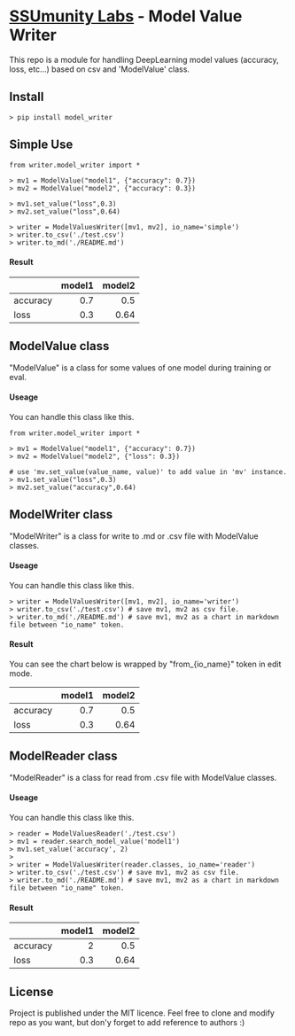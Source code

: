 # [SSUmunity Labs](https://www.facebook.com/ai.ssumunity) - Model Value Writer

This repo is a module for handling DeepLearning model values
(accuracy, loss, etc...) based on csv and 'ModelValue' class.

## Install
~~~
> pip install model_writer
~~~

## Simple Use
~~~
from writer.model_writer import *

> mv1 = ModelValue("model1", {"accuracy": 0.7})
> mv2 = ModelValue("model2", {"accuracy": 0.3})

> mv1.set_value("loss",0.3)
> mv2.set_value("loss",0.64)

> writer = ModelValuesWriter([mv1, mv2], io_name='simple')
> writer.to_csv('./test.csv')
> writer.to_md('./README.md')
~~~
#### Result
[](from_simple)

|          |   model1 |   model2 |
|:---------|---------:|---------:|
| accuracy |      0.7 |     0.5  |
| loss     |      0.3 |     0.64 |
[](from_simple)


## ModelValue class
"ModelValue" is a class for some values of one model during training or eval.

#### Useage
You can handle this class like this.
~~~
from writer.model_writer import *

> mv1 = ModelValue("model1", {"accuracy": 0.7})
> mv2 = ModelValue("model2", {"loss": 0.3})

# use 'mv.set_value(value_name, value)' to add value in 'mv' instance.
> mv1.set_value("loss",0.3)
> mv2.set_value("accuracy",0.64)
~~~

## ModelWriter class
"ModelWriter" is a class for write to .md or .csv file with ModelValue classes.

#### Useage
You can handle this class like this.
~~~
> writer = ModelValuesWriter([mv1, mv2], io_name='writer')
> writer.to_csv('./test.csv') # save mv1, mv2 as csv file.
> writer.to_md('./README.md') # save mv1, mv2 as a chart in markdown file between "io_name" token.
~~~

#### Result
You can see the chart below is wrapped by "from_{io_name}" token in edit mode.

[](from_writer)

|          |   model1 |   model2 |
|:---------|---------:|---------:|
| accuracy |      0.7 |     0.5  |
| loss     |      0.3 |     0.64 |
[](from_writer)

## ModelReader class
"ModelReader" is a class for read from .csv file with ModelValue classes.

#### Useage
You can handle this class like this.
~~~
> reader = ModelValuesReader('./test.csv')
> mv1 = reader.search_model_value('model1')
> mv1.set_value('accuracy', 2)
>
> writer = ModelValuesWriter(reader.classes, io_name='reader')
> writer.to_csv('./test.csv') # save mv1, mv2 as csv file.
> writer.to_md('./README.md') # save mv1, mv2 as a chart in markdown file between "io_name" token.
~~~

#### Result
[](from_reader)

|          |   model1 |   model2 |
|:---------|---------:|---------:|
| accuracy |      2   |     0.5  |
| loss     |      0.3 |     0.64 |
[](from_reader)

## License
Project is published under the MIT licence. Feel free to clone and modify repo as you want, but don'y forget to add reference to authors :)
